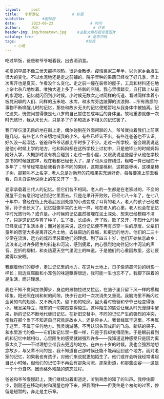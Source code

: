 ```yaml
---
layout:     post                       
title:   小梦游记               # 标题
subtitle:        #副标题
date:       2023-06-23                 # 时间
author:     木水                         # 作者
header-img: img/hometown.jpg     #这篇文章标题背景图片
catalog: true                         # 是否归档
tags:                                #标签
    - 小说
---
```

吃过早饭，爸爸和爷爷喊着我，出去消消食。

初夏的早晨不像三伏天那样闷热，很适合散步。疫情离家三年半，以为家乡会发生很大的变化。不过水泥地还是走之前铺的，院子里种的果蔬已经收了好几季，但上次离开也是夏天，乍看没什么变化。走之前一幢在装修的屋子，工具和材料还在地上杂七杂八地堆着。唯独大道上多了一些新的店铺。我心里很踏实，自打踏上从前的水泥地，记忆就闪回到小时候。小时候无数次走过同样的街道、看过同样拿着小板凳闲聊的人们、同样的玉米地、水库，和水库旁边跛脚的流浪狗……所有熟悉的事物不断唤醒儿时的记忆，那些和故乡无关的记忆便短暂地从我身体中被抽离。记忆遗失，恍惚间觉得像是七八岁的自己暂住在成年后的身体里。故地重游就像一次时光旅行，我从未长大，只是多了许多和故乡不相关的记忆罢了。

我们爷仨漫无目的地在街上走，偶尔碰到在外面闲聊的人，爷爷就拉着我们上前寒暄几句。有些老人会亲切地喊我的小名，有些已经认不出，有些连爸爸也不认识。好久没一起溜达，爸爸和爷爷话都比平时多了不少。走过一所学校，爸会跟我说这是他小时候上学的地方，他和妈妈都在这所学校上过初中，只是他毕业的时候妈妈刚好入学，大概那时没有机会碰到；走过一些小屋，又跟我说这些屋子从他在学校念书的时候就这样，现在我都已经长大了，屋子也从没修缮过，粗略一算已经四十多年了；爷爷经常指给我看许多不同的果树，这颗是桃树，这颗是枣树，这棵是柿子树，那颗叫不上名字…老人总是对新开的花和果实充满好奇，每每要凑上前去看看，自言自语地说树上的花又开了一季。

老家承载着三代人的记忆。但它们各不相同。老人的一生都是在老家过的，不变的房屋不会有意识地钻到记忆里面去。只是花果开开败败，已经七八十年了。在七八十年中，曾经在街上光着屁股到处跑的小孩变成了耳背的老人，老人的孩子已经成家，孙子也长大了。记忆就像平实的土地一样，堆在老人的心里。老人也会在记忆中时光旅行吗？或许是。小时候的记忆虽然被埋在泥土深处、想来已经模糊不清了，只是这记忆孕育了种子，生了根，长成树，开了败，败了又开，不知什么时候已经变成了生活本身；而对爸爸来说，这份记忆便不再有贯穿一生的厚度。父辈们童年的愿望大多是离开这片土地，去往周边的县城，和更远的地方。他们的二三十岁常在流浪，远方的城市里装着他们的理想。到了四五十岁，他们开始依恋故乡：流浪者走过许多陌生的街巷和河流，感到疲累，内心强烈地向往记忆中河流的声音、歪折的柳树，和炎热夏天空气里泥土的味道。于是他们的心重回故里，这让疲累得以安眠。

我跟着他们的脚步，走过记忆里的地方。在这片土地上，日子像清晨河边的树影一样长；街边豆腐脑和小笼包的味道飘得很远，我可能一生也忘不了。我脚下踩着的是生活，而非理想。

我在不知不觉间加快脚步，身边的景物拉进又拉远，在脑子里只留下风一样的模糊印象。阳光照在树和树的间隙，快步行走时一次次消失又重现。我脑海里不断闪过金黄的鸟的翅膀，又不断消失，留下影的轮廓。回头看时爸爸和爷爷已经变得很小。我发呆静立，眼前的一切突然变得陌生。这种陌生的感受让我从时光漫游中醒来，新的记忆不断地代替旧记忆。在新旧交替中，不同的记忆产生的强烈的冲突，使我在那个当下不知道自己究竟是故乡人，还是异乡人。我曾经属于这里，不再属于这里，不属于任何地方。我灵魂游荡，不再认识头顶成群的飞鸟、新结的果子、和水里游弋的鱼——它们和记忆里一模一样，只是于我却变得陌生。于是眼前看到的和记忆中越相似，心里陌生的感受就越强烈许多——我知道这种感受只是因为离家太久了——不过理想会带我去更远的地方。在四五十岁的时候，我也会强烈地想念故乡，与父辈不同的是，我不知道自己那时候还能不能再回到这个地方。而对老家的记忆，如果我也有孩子，对他们来说就更加陌生了。他们或许会听我经常讲起自己小时候，但他们的记忆中不再会有那条河流，那条街道，和那些面容——这是一个十分自然，因而格外残酷的遗忘过程。

爸爸和爷爷慢慢赶上，我们继续沿着街道走，听到熟悉的知了的叫声。我停住脚步，刚刚还在移动的树和房屋也停下来，把我围住——但我终是个匆匆的过客，停留是短暂的，奔走是主乐章。

